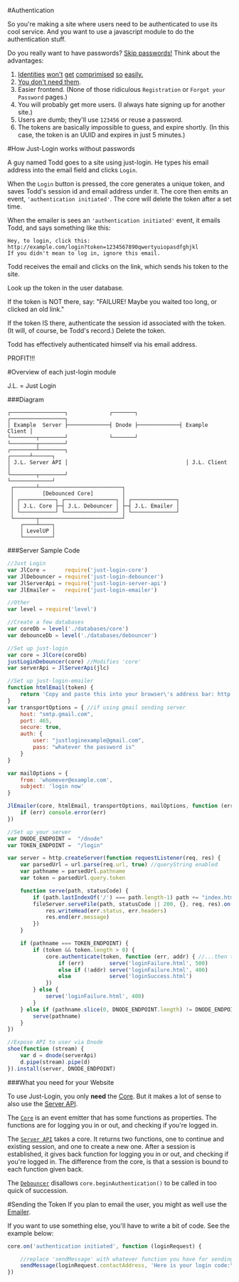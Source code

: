 #Authentication

So you're making a site where users need to be authenticated to use its cool service. And you want to use a javascript module to do the authentication stuff.

Do you really want to have passwords? [Skip passwords!](https://medium.com/@ninjudd/lets-boycott-passwords-680d97eddb01) Think about the advantages:

1. [Identities](http://blog.moertel.com/posts/2006-12-15-never-store-passwords-in-a-database.html) [won't](http://heartbleed.com/) [get](https://en.wikipedia.org/wiki/SQL_injection#Examples) [comprimised](http://readwrite.com/2009/12/16/rockyou_hacker_30_of_sites_store_plain_text_passwords) [so](http://www.net-security.org/secworld.php?id=8612) [easily.](http://en.blog.wordpress.com/2014/09/12/gmail-password-leak-update/)
2. [You don't need them](https://medium.com/@ninjudd/passwords-are-obsolete-9ed56d483eb).
3. Easier frontend. (None of those ridiculous `Registration` or `Forgot your Password` pages.)
4. You will probably get more users. (I always hate signing up for another site.)
5. Users are dumb; they'll use `123456` or reuse a password.
6. The tokens are basically impossible to guess, and expire shortly. (In this case, the token is an UUID and expires in just 5 minutes.)


#How Just-Login works without passwords

A guy named Todd goes to a site using just-login. He types his email address into the email field and clicks `Login`.

When the `Login` button is pressed, the core generates a unique token, and saves Todd's session id and email address under it. The core then emits an event, `'authentication initiated'`. The core will delete the token after a set time. 

When the emailer is sees an `'authentication initiated'` event, it emails Todd, and says something like this:

```
Hey, to login, click this:
http://example.com/login?token=1234567890qwertyuiopasdfghjkl
If you didn't mean to log in, ignore this email.
```

Todd receives the email and clicks on the link, which sends his token to the site.

Look up the token in the user database.

If the token is NOT there, say: "FAILURE! Maybe you waited too long, or clicked an old link."

If the token IS there, authenticate the session id associated with the token. (It will, of course, be Todd's record.) Delete the token.

Todd has effectively authenticated himself via his email address.

PROFIT!!!

#Overview of each just-login module

J.L. = Just Login

###Diagram
```
┌─────────────────┐             ┌───────┐             ┌─────────────────┐
│ Example  Server ├─────────────┤ Dnode ├─────────────┤ Example  Client │
└────────┬────────┘             └───────┘             └────────┬────────┘
┌────────┴────────┐                                     ┌──────┴──────┐
│ J.L. Server API │                                     │ J.L. Client │
└────────┬────────┘                                     └─────────────┘
 ┌───────┴──────────────────────────┐
 │         [Debounced Core]         │
 │ ┌───────────┐ ┌────────────────┐ │ ┌──────────────┐
 │ │ J.L. Core ├─┤ J.L. Debouncer │ ├─┤ J.L. Emailer │
 │ └───────────┘ └────────────────┘ │ └──────────────┘
 └───────┬──────────────────────────┘
    ┌────┴────┐
    │ LevelUP │
    └─────────┘
```


###Server Sample Code

```js
//Just Login
var JlCore =      require('just-login-core')
var JlDebouncer = require('just-login-debouncer')
var JlServerApi = require('just-login-server-api')
var JlEmailer =   require('just-login-emailer')

//Other
var level = require('level')

//Create a few databases
var coreDb = level('./databases/core')
var debounceDb = level('./databases/debouncer')

//Set up just-login
var core = JlCore(coreDb)
justLoginDebouncer(core) //Modifies 'core'
var serverApi = JlServerApi(jlc)

//Set up just-login-emailer
function htmlEmail(token) {
	return 'Copy and paste this into your browser\'s address bar: http://example.com/login?token=' + token
}
var transportOptions = { //if using gmail sending server
	host: "smtp.gmail.com",
	port: 465,
	secure: true,
	auth: {
		user: "justloginexample@gmail.com",
		pass: "whatever the password is"
	}
}

var mailOptions = {
	from: 'whomever@example.com',
	subject: 'login now'
}

JlEmailer(core, htmlEmail, transportOptions, mailOptions, function (err) {
	if (err) console.error(err)
})

//Set up your server
var DNODE_ENDPOINT =  "/dnode"
var TOKEN_ENDPOINT =  "/login"

var server = http.createServer(function requestListener(req, res) {
	var parsedUrl = url.parse(req.url, true) //queryString enabled
	var pathname = parsedUrl.pathname
	var token = parsedUrl.query.token

	function serve(path, statusCode) {
		if (path.lastIndexOf('/') === path.length-1) path += "index.html"
		fileServer.serveFile(path, statusCode || 200, {}, req, res).on('error', function (err) {
			res.writeHead(err.status, err.headers)
			res.end(err.message)
		})
	}

	if (pathname === TOKEN_ENDPOINT) {
		if (token && token.length > 0) {
			core.authenticate(token, function (err, addr) { //...then try it
				if (err)        serve('loginFailure.html', 500)
				else if (!addr) serve('loginFailure.html', 400)
				else            serve('loginSuccess.html')
			})
		} else {
			serve('loginFailure.html', 400)
		}
	} else if (pathname.slice(0, DNODE_ENDPOINT.length) != DNODE_ENDPOINT) { //not dnode
		serve(pathname)
	}
})

//Expose API to user via Dnode
shoe(function (stream) {
	var d = dnode(serverApi)
	d.pipe(stream).pipe(d)
}).install(server, DNODE_ENDPOINT)
```

###What you need for your Website

To use Just-Login, you only **need** the [Core][core]. But it makes a lot of sense to also use the [Server API][sapi].

The [`Core`][core] is an event emitter that has some functions as properties. The functions are for logging you in or out, and checking if you're logged in.

The [`Server API`][sapi] takes a core. It returns two functions, one to continue and existing session, and one to create a new one. After a session is established, it gives back function for logging you in or out, and checking if you're logged in. The difference from the core, is that a session is bound to each function given back.

The [`Debouncer`][dbnc] disallows `core.beginAuthentication()` to be called in too quick of succession.

#Sending the Token
If you plan to email the user, you might as well use the [Emailer][emlr].

If you want to use something else, you'll have to write a bit of code. See the example below:

```js
core.on('authentication initiated', function (loginRequest) {

	//replace 'sendMessage' with whatever function you have for sending a message to the user.
	sendMessage(loginRequest.contactAddress, 'Here is your login code:\n' + loginRequest.token)
})
```


[core]: https://github.com/coding-in-the-wild/just-login-core
[dbnc]: https://github.com/coding-in-the-wild/just-login-debouncer
[sapi]: https://github.com/coding-in-the-wild/just-login-server-api
[clnt]: https://github.com/coding-in-the-wild/just-login-client
[emlr]: https://github.com/coding-in-the-wild/just-login-emailer
[dnode]: https://github.com/substack/dnode
[level]: https://github.com/rvagg/node-levelup
